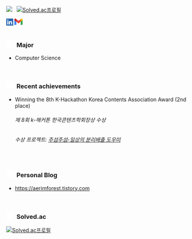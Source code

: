 <img src="https://komarev.com/ghpvc/?username=aerimforest&label=Profile%20views&color=0e75b6&style=flat"/>&nbsp;&nbsp;
[![Solved.ac프로필](http://mazassumnida.wtf/api/mini/generate_badge?boj=yerim5287)](https://solved.ac/yerim5287)   


<a href="https://www.linkedin.com/in/aerimforest/" target="blank"><img align="left" src="icons/LI-In-Bug.png" width="22px" /></a>
<a href="mailto:aerimforest98@gmail.com" target="blank"><img align="left" src="icons/gmail.png" width="22px" /></a>
<br/><br/>

### <img width="20" alt="앱아이콘" src="https://raw.githubusercontent.com/eirikmadland/notion-icons/master/v5/icon1/mi-education.svg">&nbsp;&nbsp;Major
- Computer Science   
<br/>

### <img width="20" alt="앱아이콘" src="https://raw.githubusercontent.com/eirikmadland/notion-icons/master/v5/icon1/mi-trophy.svg">&nbsp;&nbsp;Recent achievements
- Winning the 8th K-Hackathon Korea Contents Association Award (2nd place)
  ###### 제 8회 k-해커톤 한국콘텐츠학회장상 수상
  ###### 수상 프로젝트: [주섬주섬-일상의 분리배출 도우미](https://github.com/ZOOSUMX2/ZOOSUMX2_Android)
<br/>


### <img width="20" alt="앱아이콘" src="https://raw.githubusercontent.com/eirikmadland/notion-icons/master/v5/icon1/mi-edit.svg">&nbsp;&nbsp;Personal Blog
- https://aerimforest.tistory.com
<br/>


### <img width="20" alt="앱아이콘" src="https://raw.githubusercontent.com/eirikmadland/notion-icons/master/v5/icon1/mi-thumbs-up.svg">&nbsp;&nbsp;Solved.ac
[![Solved.ac프로필](http://mazassumnida.wtf/api/v2/generate_badge?boj=yerim5287)](https://solved.ac/yerim5287)   
